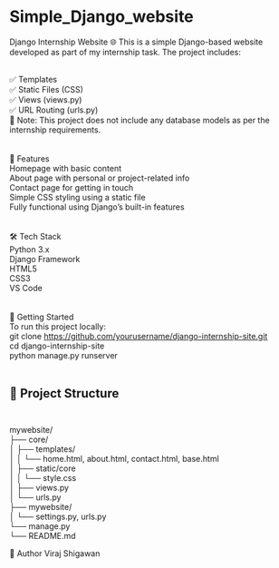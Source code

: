 # Simple_Django_website
Django Internship Website 🌐
This is a simple Django-based website developed as part of my internship task. The project includes:
<br><br>

✅ Templates <br>
✅ Static Files (CSS) <br>
✅ Views (views.py) <br>
✅ URL Routing (urls.py) <br>
📌 Note: This project does not include any database models as per the internship requirements.<br>
<br><br>
📁 Features <br>
Homepage with basic content <br>
About page with personal or project-related info <br>
Contact page for getting in touch <br>
Simple CSS styling using a static file <br>
Fully functional using Django’s built-in features <br>
<br><br>
🛠️ Tech Stack <br>
Python 3.x <br>
Django Framework <br>
HTML5<br>
CSS3<br>
VS Code<br>
<br><br>
🚀 Getting Started<br>
To run this project locally:<br>
git clone https://github.com/yourusername/django-internship-site.git<br>
cd django-internship-site<br>
python manage.py runserver<br>
<br>
## 📁 Project Structure<br><br>
mywebsite/<br>
├── core/<br>
│ ├── templates/<br>
│ │ └── home.html, about.html, contact.html, base.html<br>
│ ├── static/core<br>
│ │ └── style.css<br>
│ ├── views.py<br>
│ └── urls.py<br>
├── mywebsite/<br>
│ └── settings.py, urls.py<br>
└── manage.py<br>
└── README.md<br>

🔗 Author
Viraj Shigawan


